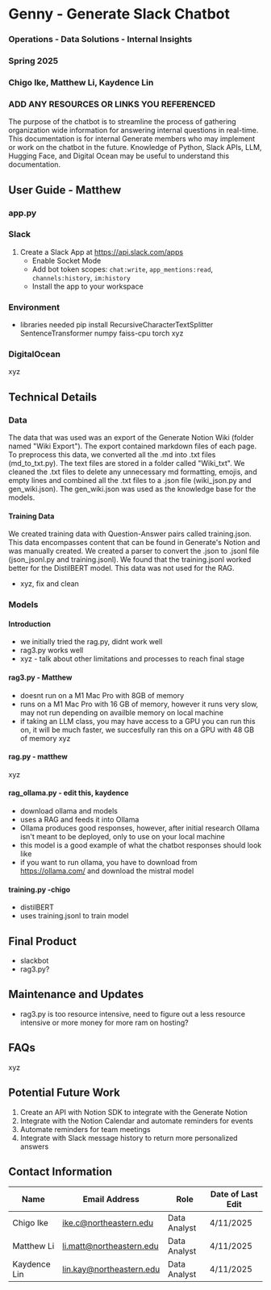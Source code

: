 # Genny - Generate Slack Chatbot
### Operations - Data Solutions - Internal Insights
### Spring 2025
### Chigo Ike, Matthew Li, Kaydence Lin
### ADD ANY RESOURCES OR LINKS YOU REFERENCED
The purpose of the chatbot is to streamline the process of gathering organization wide information for answering internal questions in real-time.
This documentation is for internal Generate members who may implement or work on the chatbot in the future.
Knowledge of Python, Slack APIs, LLM, Hugging Face, and Digital Ocean may be useful to understand this documentation.

## User Guide - Matthew
### app.py

### Slack
1. Create a Slack App at https://api.slack.com/apps
   - Enable Socket Mode
   - Add bot token scopes: `chat:write`, `app_mentions:read`, `channels:history`, `im:history`
   - Install the app to your workspace

### Environment
- libraries needed
pip install RecursiveCharacterTextSplitter SentenceTransformer numpy faiss-cpu torch
xyz

### DigitalOcean
xyz

## Technical Details
### Data
The data that was used was an export of the Generate Notion Wiki (folder named "Wiki Export"). The export contained markdown files of each page. To preprocess this data, we converted all the .md into .txt files (md_to_txt.py). The text files are stored in a folder called "Wiki_txt". We cleaned the .txt files to delete any unnecessary md formatting, emojis, and empty lines and combined all the .txt files to a .json file (wiki_json.py and gen_wiki.json). The gen_wiki.json was used as the knowledge base for the models. 

#### Training Data
We created training data with Question-Answer pairs called training.json. This data encompasses content that can be found in Generate's Notion and was manually created.
We created a parser to convert the .json to .jsonl file (json_jsonl.py and training.jsonl). We found that the training.jsonl worked better for the DistilBERT model. This data was not used for the RAG.
- xyz, fix and clean

### Models
#### Introduction
- we initially tried the rag.py, didnt work well
- rag3.py works well
- xyz - talk about other limitations and processes to reach final stage

#### rag3.py - Matthew
- doesnt run on a M1 Mac Pro with 8GB of memory
- runs on a M1 Mac Pro with 16 GB of memory, however it runs very slow, may not run depending on availble memory on local machine
- if taking an LLM class, you may have access to a GPU you can run this on, it will be much faster, we succesfully ran this on a GPU with 48 GB of memory
xyz

#### rag.py - matthew
xyz

#### rag_ollama.py - edit this, kaydence
- download ollama and models
- uses a RAG and feeds it into Ollama
- Ollama produces good responses, however, after initial research Ollama isn't meant to be deployed, only to use on your local machine
- this model is a good example of what the chatbot responses should look like
- if you want to run ollama, you have to download from https://ollama.com/ and download the mistral model

#### training.py -chigo
- distilBERT
- uses training.jsonl to train model

## Final Product
- slackbot
- rag3.py?

## Maintenance and Updates
- rag3.py is too resource intensive, need to figure out a less resource intensive or more money for more ram on hosting?

## FAQs
xyz

## Potential Future Work
1. Create an API with Notion SDK to integrate with the Generate Notion
2. Integrate with the Notion Calendar and automate reminders for events
3. Automate reminders for team meetings
4. Integrate with Slack message history to return more personalized answers

## Contact Information
| Name | Email Address | Role | Date of Last Edit |
| -------- | -------- | -------- | -------- |
| Chigo Ike | ike.c@northeastern.edu | Data Analyst | 4/11/2025 |
| Matthew Li | li.matt@northeastern.edu | Data Analyst | 4/11/2025 |
| Kaydence Lin | lin.kay@northeastern.edu | Data Analyst | 4/11/2025 |

